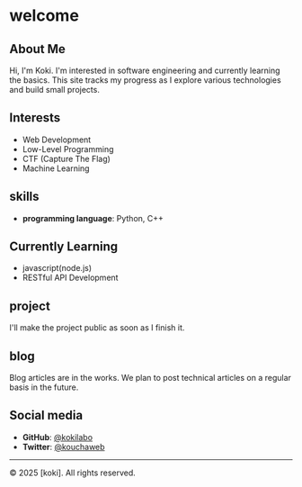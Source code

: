 # welcome

## About Me

Hi, I'm Koki. I'm interested in software engineering and currently learning the basics. This site tracks my progress as I explore various technologies and build small projects.

## Interests
- Web Development
- Low-Level Programming
- CTF (Capture The Flag)
- Machine Learning


## skills

- **programming language**: Python, C++
## Currently Learning
- javascript(node.js)
- RESTful API Development

## project
I'll make the project public as soon as I finish it.

## blog

Blog articles are in the works. We plan to post technical articles on a regular basis in the future.

## Social media
- **GitHub**: [@kokilabo](https://github.com/kokilabo)
- **Twitter**: [@kouchaweb](https://x.com/kouchaweb)

---

<footer>
  <p>&copy; 2025 [koki]. All rights reserved.</p>
</footer>

